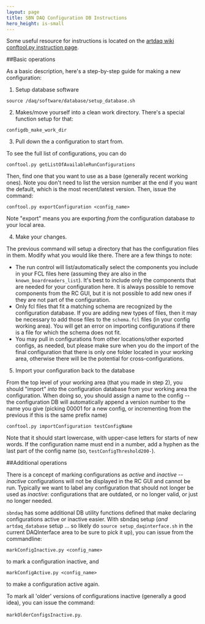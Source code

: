 ```yaml
---
layout: page
title: SBN DAQ Configuration DB Instructions
hero_height: is-small
---
```


Some useful resource for instructions is located on the [artdaq wiki conftool.py instruction page](https://cdcvs.fnal.gov/redmine/projects/artdaq-utilities/wiki/Artdaq-config-conftool).

##Basic operations

As a basic description, here's a step-by-step guide for making a new configuration:

1. Setup database software

`source /daq/software/database/setup_database.sh`
 
2. Makes/move yourself into a clean work directory. There's a special function setup for that:

`configdb_make_work_dir`

3. Pull down the a configuration to start from.

To see the full list of configurations, you can do

`conftool.py getListOfAvailableRunConfigurations`

Then, find one that you want to use as a base (generally recent working ones). Note you don't need to list the version number at the end if you want the default, which is the most recent/latest version. Then, issue the command:

`conftool.py exportConfiguration <config_name>`

Note "export" means you are exporting _from_ the configuration database _to_ your local area.
 
4. Make your changes.

The previous command will setup a directory that has the configuration files in them. Modify what you would like there. There are a few things to note:
 * The run control will list/automatically select the components you include in your FCL files here (assuming they are also in the `known_boardreaders_list`). It's best to include only the components that are needed for your configuration here. It is always possible to remove components from the RC GUI, but it is not possible to add new ones if they are not part of the configuration.
 * Only fcl files that fit a matching schema are recognized by the configuration database. If you are adding new types of files, then it may be necessary to add those files to the `schema.fcl` files (in your config working area). You will get an error on importing configurations if there is a file for which the schema does not fit.
 * You may pull in configurations from other locations/other exported configs, as needed, but please make sure when you do the import of the final configuration that there is only one folder located in your working area, otherwise there will be the potential for cross-configurations.
 

5. Import your configuration back to the database

From the top level of your working area (that you made in step 2), you should "import" _into_ the configuration database from your working area the configuration. When doing so, you should assign a name to the config -- the configuration DB will automatically append a version number to the name you give (picking 00001 for a new config, or incrementing from the previous if this is the same prefix name)

`conftool.py importConfiguration testConfigName`
 
 Note that it should start lowercase, with upper-case letters for starts of new words. If the configuration name must end in a number, add a hyphen as the last part of the config name (so, `testConfigThreshold200-`).
 
##Additional operations

There is a concept of marking configurations as _active_ and _inactive_ -- _inactive_ configurations will not be displayed in the RC GUI and cannot be run. Typically we want to label any configuration that should not longer be used as _inactive_: configurations that are outdated, or no longer valid, or just no longer needed.

`sbndaq` has some additional DB utility functions defined that make declaring configurations active or inactive easier. With sbndaq setup (_and_ `artdaq_database` setup ... so likely do `source setup_daqinterface.sh` in the current DAQInterface area to be sure to pick it up), you can issue from the commandline:

`markConfigInactive.py <config_name>`

to mark a configuration inactive, and 

`markConfigActive.py <config_name>`

to make a configuration active again.

To mark all 'older' versions of configurations inactive (generally a good idea), you can issue the command:

`markOlderConfigsInactive.py`.
